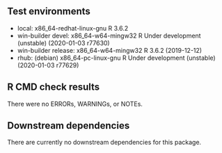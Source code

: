## Test environments
* local: x86_64-redhat-linux-gnu R 3.6.2
* win-builder devel: x86_64-w64-mingw32 R Under development (unstable) (2020-01-03 r77630)
* win-builder release: x86_64-w64-mingw32 R 3.6.2 (2019-12-12)
* rhub: (debian) x86_64-pc-linux-gnu R Under development (unstable) (2020-01-03 r77629)

## R CMD check results
There were no ERRORs, WARNINGs, or NOTEs. 

## Downstream dependencies
There are currently no downstream dependencies for this package.
